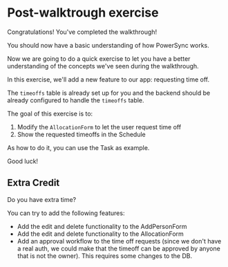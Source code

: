 # Post-walktrough exercise

Congratulations! You've completed the walkthrough!

You should now have a basic understanding of how PowerSync works.

Now we are going to do a quick exercise to let you have a better understanding of the concepts we've seen during the walkthrough.

In this exercise, we'll add a new feature to our app: requesting time off.

The `timeoffs` table is already set up for you and the backend should be already configured to handle the `timeoffs` table.

The goal of this exercise is to:
1. Modify the `AllocationForm` to let the user request time off
2. Show the requested timeoffs in the Schedule

As how to do it, you can use the Task as example.

Good luck!

## Extra Credit

Do you have extra time?

You can try to add the following features:

- Add the edit and delete functionality to the AddPersonForm
- Add the edit and delete functionality to the AllocationForm
- Add an approval workflow to the time off requests (since we don't have a real auth, we could make that the timeoff can be approved by anyone that is not the owner). This requires some changes to the DB.
